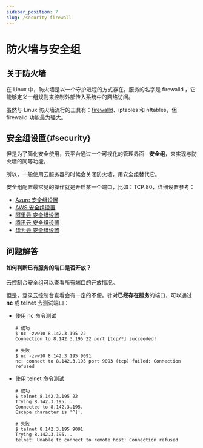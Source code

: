 ```yaml
---
sidebar_position: 7
slug: /security-firewall
---
```


# 防火墙与安全组

## 关于防火墙

在 Linux 中，防火墙是以一个守护进程的方式存在，服务的名字是 firewalld ，它能够定义一组规则来控制外部传入系统中的网络访问。  

虽然与 Linux 防火墙流行的工具有：[firewalld](https://firewalld.org/)、iptables 和 nftables，但 firewalld 功能最为强大。  

## 安全组设置{#security}

但是为了简化安全使用，云平台通过一个可视化的管理界面--**安全组**，来实现与防火墙的同等功能。  

所以，一般使用云服务器的时候会关闭防火墙，用安全组替代它。

安全组配置最常见的操作就是开启某一个端口，比如：TCP:80，详细设置参考：    

* [Azure 安全组设置](./iaas-azure#security-group)
* [AWS 安全组设置](./iaas-aws#security-group)
* [阿里云 安全组设置](./iaas-alibabacloud#security-group)
* [腾讯云 安全组设置](./iaas-tencentcloud#security-group)
* [华为云 安全组设置](./iaas-huaweicloud#security-group)

## 问题解答

#### 如何判断已有服务的端口是否开放？

云控制台安全组可以查看所有端口的开放情况。  

但是，登录云控制台查看会有一定的不便。针对**已经存在服务**的端口，可以通过 **nc** 或 **telnet** 去测试端口：

* 使用 nc 命令测试

    ```
    # 成功
    $ nc -zvw10 8.142.3.195 22
    Connection to 8.142.3.195 22 port [tcp/*] succeeded!

    # 失败
    $ nc -zvw10 8.142.3.195 9091
    nc: connect to 8.142.3.195 port 9093 (tcp) failed: Connection refused

    ```


* 使用 telnet 命令测试

    ```
    # 成功
    $ telnet 8.142.3.195 22
    Trying 8.142.3.195...
    Connected to 8.142.3.195.
    Escape character is '^]'.

    # 失败
    $ telnet 8.142.3.195 9091
    Trying 8.142.3.195...
    telnet: Unable to connect to remote host: Connection refused
    ```
